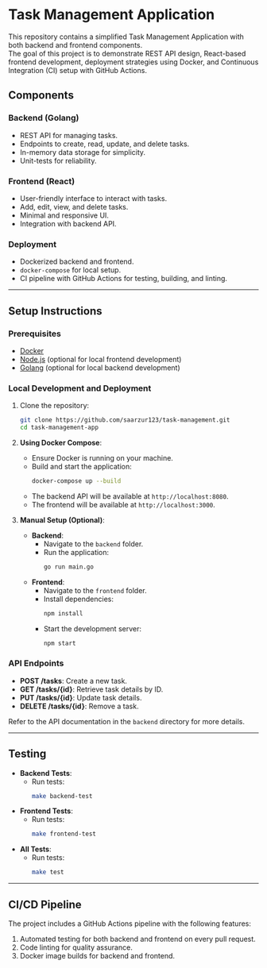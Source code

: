 # Task Management Application

This repository contains a simplified Task Management Application with both backend and frontend components.  
The goal of this project is to demonstrate REST API design, React-based frontend development, deployment strategies using Docker, and Continuous Integration (CI) setup with GitHub Actions.


## Components
### Backend (Golang)
- REST API for managing tasks.
- Endpoints to create, read, update, and delete tasks.
- In-memory data storage for simplicity.
- Unit-tests for reliability.

### Frontend (React)
- User-friendly interface to interact with tasks.
- Add, edit, view, and delete tasks.
- Minimal and responsive UI.
- Integration with backend API.

### Deployment
- Dockerized backend and frontend.
- `docker-compose` for local setup.
- CI pipeline with GitHub Actions for testing, building, and linting.

---

## Setup Instructions

### Prerequisites
- [Docker](https://www.docker.com/)
- [Node.js](https://nodejs.org/) (optional for local frontend development)
- [Golang](https://go.dev/) (optional for local backend development)

### Local Development and Deployment
1. Clone the repository:
   ```bash
   git clone https://github.com/saarzur123/task-management.git
   cd task-management-app
   ```

2. **Using Docker Compose**:
    - Ensure Docker is running on your machine.
    - Build and start the application:
      ```bash
      docker-compose up --build
      ```
    - The backend API will be available at `http://localhost:8080`.
    - The frontend will be available at `http://localhost:3000`.

3. **Manual Setup (Optional)**:
    - **Backend**:
        - Navigate to the `backend` folder.
        - Run the application:
          ```bash
          go run main.go
          ```
    - **Frontend**:
        - Navigate to the `frontend` folder.
        - Install dependencies:
          ```bash
          npm install
          ```
        - Start the development server:
          ```bash
          npm start
          ```

### API Endpoints
- **POST /tasks**: Create a new task.
- **GET /tasks/{id}**: Retrieve task details by ID.
- **PUT /tasks/{id}**: Update task details.
- **DELETE /tasks/{id}**: Remove a task.

Refer to the API documentation in the `backend` directory for more details.

---

## Testing
- **Backend Tests**:
    - Run tests:
      ```bash
      make backend-test
      ```
- **Frontend Tests**:
    - Run tests:
      ```bash
      make frontend-test
      ```
- **All Tests**:
    - Run tests:
      ```bash
      make test
      ```
---

## CI/CD Pipeline
The project includes a GitHub Actions pipeline with the following features:
1. Automated testing for both backend and frontend on every pull request.
2. Code linting for quality assurance.
3. Docker image builds for backend and frontend.